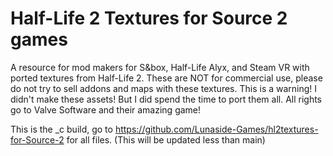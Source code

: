 # Half-Life 2 Textures for Source 2 games

A resource for mod makers for S&box, Half-Life Alyx, and Steam VR with ported textures from Half-Life 2.
These are NOT for commercial use, please do not try to sell addons and maps with these textures. This is a warning!
I didn't make these assets! But I did spend the time to port them all. All rights go to Valve Software and their amazing game!

This is the _c build, go to https://github.com/Lunaside-Games/hl2textures-for-Source-2 for all files. (This will be updated less than main)

